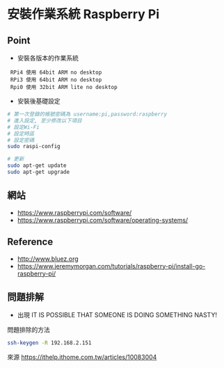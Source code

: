 # 安裝作業系統 Raspberry Pi

## Point

* 安裝各版本的作業系統

```text
 RPi4 使用 64bit ARM no desktop
 RPi3 使用 64bit ARM no desktop
 Rpi0 使用 32bit ARM lite no desktop
```

* 安裝後基礎設定

```bash
# 第一次登錄的帳號密碼為 username:pi,password:raspberry
# 進入設定, 至少修改以下項目
# 設定Wi-Fi
# 設定時區
# 設定密碼
sudo raspi-config

# 更新
sudo apt-get update
sudo apt-get upgrade
```


## 網站
* <https://www.raspberrypi.com/software/>
* <https://www.raspberrypi.com/software/operating-systems/>

## Reference

* <http://www.bluez.org>
* <https://www.jeremymorgan.com/tutorials/raspberry-pi/install-go-raspberry-pi/>

## 問題排解

* 出現 IT IS POSSIBLE THAT SOMEONE IS DOING SOMETHING NASTY!

問題排除的方法

```bash
ssh-keygen -R 192.168.2.151
```

來源 <https://ithelp.ithome.com.tw/articles/10083004>

